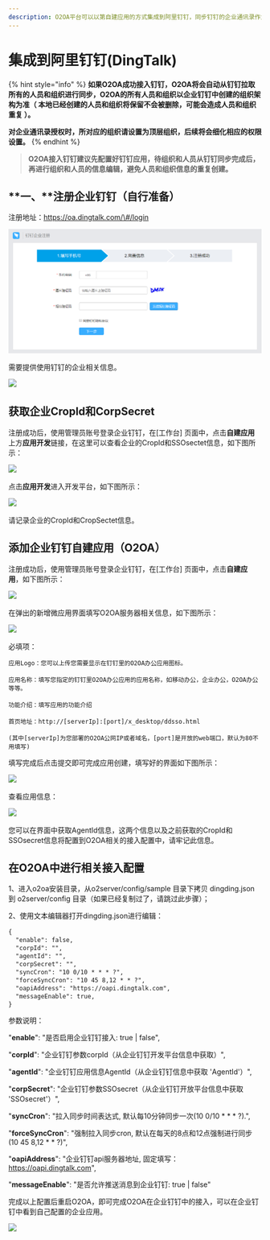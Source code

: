 ```yaml
---
description: O2OA平台可以以第自建应用的方式集成到阿里钉钉，同步钉钉的企业通讯录作为本地组织人员架构，并且可以将待办等通知直接推送到钉钉进行消息提醒。
---
```


# 集成到阿里钉钉\(DingTalk\)

{% hint style="info" %}
**如果O2OA成功接入钉钉，O2OA将会自动从钉钉拉取所有的人员和组织进行同步，O2OA的所有人员和组织以企业钉钉中创建的组织架构为准（ 本地已经创建的人员和组织将保留不会被删除，可能会造成人员和组织重复 ）。**

**对企业通讯录授权时，所对应的组织请设置为顶层组织，后续将会细化相应的权限设置。**
{% endhint %}

> **O2OA接入钉钉建议先配置好钉钉应用，待组织和人员从钉钉同步完成后，再进行组织和人员的信息编辑，避免人员和组织信息的重复创建。**

## **一、**注册企业钉钉（自行准备）

注册地址：https://oa.dingtalk.com/\#/login

![&#x4F01;&#x4E1A;&#x6CE8;&#x518C;&#x9489;&#x9489;](../.gitbook/assets/5e08cfe7002c494242ca215bcfdc42e1065.jpg)

需要提供使用钉钉的企业相关信息。

![](https://oscimg.oschina.net/oscnet/87b0bfd3a69c03f11bb003719e49c6f5d43.jpg)

## 获取企业CropId和CorpSecret

注册成功后，使用管理员账号登录企业钉钉，在\[工作台\] 页面中，点击**自建应用**上方**应用开发**链接，在这里可以查看企业的CropId和SSOsectet信息，如下图所示：

![](https://oscimg.oschina.net/oscnet/24bd68c770c6bb0beefa17b7b9ed2b7d81b.jpg)

点击**应用开发**进入开发平台，如下图所示：

![](https://oscimg.oschina.net/oscnet/abcb197af3a47d30b339abb01f2bfc8da3a.jpg)

请记录企业的CropId和CropSectet信息。

## 添加企业钉钉自建应用（O2OA）

注册成功后，使用管理员账号登录企业钉钉，在\[工作台\] 页面中，点击**自建应用**，如下图所示：

![](https://oscimg.oschina.net/oscnet/325870b2cea0dea214a8935911a69419f13.jpg)

在弹出的新增微应用界面填写O2OA服务器相关信息，如下图所示：

![](https://oscimg.oschina.net/oscnet/ebfbeb2e9fc72629dd62e276f9b1119845d.jpg)

必填项：

```text
应用Logo：您可以上传您需要显示在钉钉里的O2OA办公应用图标。

应用名称：填写您指定的钉钉里O2OA办公应用的应用名称，如移动办公，企业办公，O2OA办公等等。

功能介绍：填写应用的功能介绍

首页地址：http://[serverIp]:[port]/x_desktop/ddsso.html

(其中[serverIp]为您部署的O2OA公网IP或者域名，[port]是开放的web端口，默认为80不用填写)
```

填写完成后点击提交即可完成应用创建，填写好的界面如下图所示：

![](https://oscimg.oschina.net/oscnet/ed82f9fef29608ea403efdfb3916a2cd102.jpg)

查看应用信息：

![](https://oscimg.oschina.net/oscnet/10e19ee2fa96d7d339211761e1782ce8383.jpg)

您可以在界面中获取AgentId信息，这两个信息以及之前获取的CropId和SSOsecret信息将配置到O2OA相关的接入配置中，请牢记此信息。

## 在O2OA中进行相关接入配置

1、进入o2oa安装目录，从o2server/config/sample 目录下拷贝 dingding.json 到 o2server/config 目录（如果已经复制过了，请跳过此步骤）；

2、使用文本编辑器打开dingding.json进行编辑：

```text
{
  "enable": false,
  "corpId": "",
  "agentId": "",
  "corpSecret": "",
  "syncCron": "10 0/10 * * * ?",
  "forceSyncCron": "10 45 8,12 * * ?",
  "oapiAddress": "https://oapi.dingtalk.com",
  "messageEnable": true,
}
```

参数说明：

  "**enable**": "是否启用企业钉钉接入: true \| false",  

  "**corpId**": "企业钉钉参数corpId（从企业钉钉开发平台信息中获取）",

  "**agentId**": "企业钉钉应用信息AgentId（从企业钉钉信息中获取 'AgentId'）",

  "**corpSecret**": "企业钉钉参数SSOsecret（从企业钉钉开放平台信息中获取 'SSOsecret'）",

  "**syncCron**": "拉入同步时间表达式, 默认每10分钟同步一次\(10 0/10 \* \* \* ?\).",

  "**forceSyncCron**": "强制拉入同步cron, 默认在每天的8点和12点强制进行同步\(10 45 8,12 \* \* ?\)",

  "**oapiAddress**": "企业钉钉api服务器地址, 固定填写：https://oapi.dingtalk.com",

  "**messageEnable**": "是否允许推送消息到企业钉钉: true \| false"

完成以上配置后重启O2OA，即可完成O2OA在企业钉钉中的接入，可以在企业钉钉中看到自己配置的企业应用。

![](https://oscimg.oschina.net/oscnet/f99efbb29e6aeb6b38b8043b5479194d03b.jpg)


